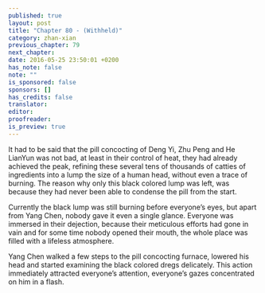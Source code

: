 ```yaml
---
published: true
layout: post
title: "Chapter 80 - (Withheld)"
category: zhan-xian
previous_chapter: 79
next_chapter:
date: 2016-05-25 23:50:01 +0200
has_note: false
note: ""
is_sponsored: false
sponsors: []
has_credits: false
translator:
editor:
proofreader:
is_preview: true
---
```

It had to be said that the pill concocting of Deng Yi, Zhu Peng and He LianYun was not bad, at least in their control of heat, they had already achieved the peak, refining these several tens of thousands of catties of ingredients into a lump the size of a human head, without even a trace of burning. The reason why only this black colored lump was left, was because they had never been able to condense the pill from the start.

Currently the black lump was still burning before everyone’s eyes, but apart from Yang Chen, nobody gave it even a single glance. Everyone was immersed in their dejection, because their meticulous efforts had gone in vain and for some time nobody opened their mouth, the whole place was filled with a lifeless atmosphere.
<!--more-->

Yang Chen walked a few steps to the pill concocting furnace, lowered his head and started examining the black colored dregs delicately. This action immediately attracted everyone’s attention, everyone’s gazes concentrated on him in a flash.
